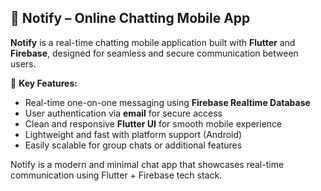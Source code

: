 ## 📱 Notify – Online Chatting Mobile App

**Notify** is a real-time chatting mobile application built with **Flutter** and **Firebase**, designed for seamless and secure communication between users.

💬 **Key Features:**
- Real-time one-on-one messaging using **Firebase Realtime Database**  
- User authentication via **email** for secure access  
- Clean and responsive **Flutter UI** for smooth mobile experience  
- Lightweight and fast with platform support (Android) 
- Easily scalable for group chats or additional features  

Notify is a modern and minimal chat app that showcases real-time communication using Flutter + Firebase tech stack.
